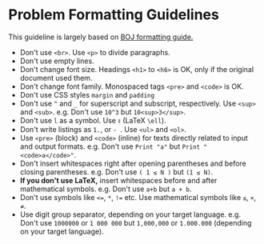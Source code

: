 # Problem Formatting Guidelines

This guideline is largely based on [BOJ formatting guide.](https://stack.acmicpc.net/guide/problem)

- Don't use `<br>`. Use `<p>` to divide paragraphs.
- Don't use empty lines.
- Don't change font size. Headings `<h1>` to `<h6>` is OK, only if the original document used them.
- Don't change font family. Monospaced tags `<pre>` and `<code>` is OK.
- Don't use CSS styles `margin` and `padding`
- Don't use `^` and `_` for superscript and subscript, respectively. Use `<sup>` and `<sub>`. e.g. Don't use `10^3` but `10<sup>3</sup>`.
- Don't use `l` as a symbol. Use `ℓ` (LaTeX `\ell`).
- Don't write listings as `1.`, or `- `. Use `<ul>` and `<ol>`.
- Use `<pre>` (block) and `<code>` (inline) for texts directly related to input and output formats.
  e.g. Don't use `Print "a"` but `Print "<code>a</code>"`.
- Don't insert whitespaces right after opening parentheses and before closing parentheses. e.g. Don't use `( 1 ≤ N )` but `(1 ≤ N)`.
- **If you don't use LaTeX,** insert whitespaces before and after mathematical symbols. e.g. Don't use `a+b` but `a + b`.
- Don't use symbols like `<=`, `*`, `!=` etc. Use mathematical symbols like `≤`, `×`, `≠`.
- Use digit group separator, depending on your target language. e.g. Don't use `1000000` or `1 000 000` but `1,000,000` or `1.000.000` (depending on your target language).
